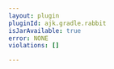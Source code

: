 ```yaml
---
layout: plugin
pluginId: ajk.gradle.rabbit
isJarAvailable: true
error: NONE
violations: []

---
```

